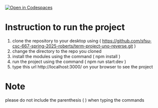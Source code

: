[![Open in Codespaces](https://classroom.github.com/assets/launch-codespace-2972f46106e565e64193e422d61a12cf1da4916b45550586e14ef0a7c637dd04.svg)](https://classroom.github.com/open-in-codespaces?assignment_repo_id=18594873)
# Instruction to run the project
1. clone the repository to your desktop using ( https://github.com/sfsu-csc-667-spring-2025-roberts/term-project-uno-reverse.git )
2. change the directory to the repo you cloned
3. install the modules using the command ( npm install )  
4. run the project using the command ( npm run start:dev )
5. type this url http://localhost:3000/ on your browser to see the project
# Note
please do not include the parenthesis ( ) when typing the commands
